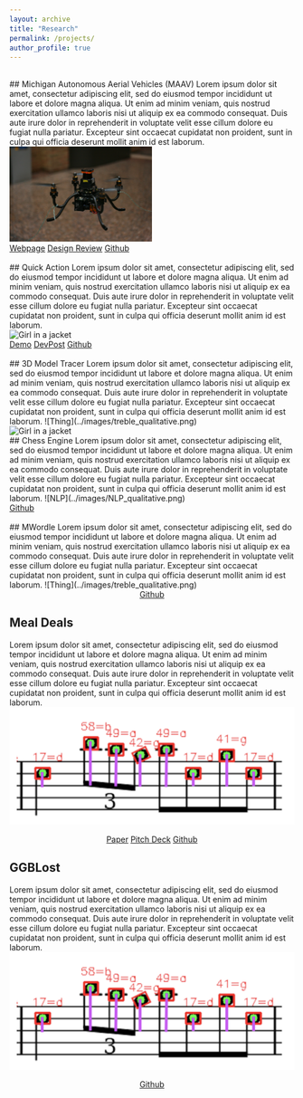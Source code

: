 ```yaml
---
layout: archive
title: "Research"
permalink: /projects/
author_profile: true
---
```

<br>
## Michigan Autonomous Aerial Vehicles (MAAV)
Lorem ipsum dolor sit amet, consectetur adipiscing elit, sed do eiusmod tempor incididunt ut labore et dolore magna aliqua. Ut enim ad minim veniam, quis nostrud exercitation ullamco laboris nisi ut aliquip ex ea commodo consequat. Duis aute irure dolor in reprehenderit in voluptate velit esse cillum dolore eu fugiat nulla pariatur. Excepteur sint occaecat cupidatat non proident, sunt in culpa qui officia deserunt mollit anim id est laborum.
<div markdown="0" width="50%">    
    <img src="../images/drone.jpeg" alt="MAAV test drone" width="50%">
</div>
<div markdown="0">
    <a href="https://maavumich.org/" class="btn btn--info">Webpage</a>
    <a href="https://docs.google.com/presentation/d/1obzl3fJCuWeA-hCnCTQ13xH2WXBVU-1d5_IXDnswb-c/edit?usp=sharing" class="btn btn--info">Design Review</a>
    <a href="https://github.com/MAAV-Software/mission9-2022" class="btn btn--info">Github</a>
</div>
<br>
## Quick Action
Lorem ipsum dolor sit amet, consectetur adipiscing elit, sed do eiusmod tempor incididunt ut labore et dolore magna aliqua. Ut enim ad minim veniam, quis nostrud exercitation ullamco laboris nisi ut aliquip ex ea commodo consequat. Duis aute irure dolor in reprehenderit in voluptate velit esse cillum dolore eu fugiat nulla pariatur. Excepteur sint occaecat cupidatat non proident, sunt in culpa qui officia deserunt mollit anim id est laborum.
<div markdown="0" width="50%">    
    <img src="../images/quickaction.png" alt="Girl in a jacket" width="50%">
</div>
<div markdown="0">    
    <a href="https://www.youtube.com/watch?v=JFAROM2cqHY&ab_channel=AndrewScheffer" class="btn btn--info">Demo</a>
    <a href="https://devpost.com/software/quick-action" class="btn btn--info">DevPost</a>
    <a href="https://github.com/schefferac2020/QuickAction" class="btn btn--info">Github</a>
</div>
<br>
## 3D Model Tracer
Lorem ipsum dolor sit amet, consectetur adipiscing elit, sed do eiusmod tempor incididunt ut labore et dolore magna aliqua. Ut enim ad minim veniam, quis nostrud exercitation ullamco laboris nisi ut aliquip ex ea commodo consequat. Duis aute irure dolor in reprehenderit in voluptate velit esse cillum dolore eu fugiat nulla pariatur. Excepteur sint occaecat cupidatat non proident, sunt in culpa qui officia deserunt mollit anim id est laborum.
![Thing](../images/treble_qualitative.png) 
<div markdown="0" width="50%">    
    <img src="../images/quickaction.png" alt="Girl in a jacket" width="50%">
</div>
## Chess Engine
Lorem ipsum dolor sit amet, consectetur adipiscing elit, sed do eiusmod tempor incididunt ut labore et dolore magna aliqua. Ut enim ad minim veniam, quis nostrud exercitation ullamco laboris nisi ut aliquip ex ea commodo consequat. Duis aute irure dolor in reprehenderit in voluptate velit esse cillum dolore eu fugiat nulla pariatur. Excepteur sint occaecat cupidatat non proident, sunt in culpa qui officia deserunt mollit anim id est laborum.
![NLP](../images/NLP_qualitative.png)
<div markdown="0">
    <a href="#" class="btn btn--info">Github</a>
</div>
<br>
## MWordle
Lorem ipsum dolor sit amet, consectetur adipiscing elit, sed do eiusmod tempor incididunt ut labore et dolore magna aliqua. Ut enim ad minim veniam, quis nostrud exercitation ullamco laboris nisi ut aliquip ex ea commodo consequat. Duis aute irure dolor in reprehenderit in voluptate velit esse cillum dolore eu fugiat nulla pariatur. Excepteur sint occaecat cupidatat non proident, sunt in culpa qui officia deserunt mollit anim id est laborum.
![Thing](../images/treble_qualitative.png) 
<div markdown="0" align="center">    
    <a href="https://github.com/AshwinS27/TrebleInTheSheets" class="btn btn--info">Github</a>
</div>

## Meal Deals
Lorem ipsum dolor sit amet, consectetur adipiscing elit, sed do eiusmod tempor incididunt ut labore et dolore magna aliqua. Ut enim ad minim veniam, quis nostrud exercitation ullamco laboris nisi ut aliquip ex ea commodo consequat. Duis aute irure dolor in reprehenderit in voluptate velit esse cillum dolore eu fugiat nulla pariatur. Excepteur sint occaecat cupidatat non proident, sunt in culpa qui officia deserunt mollit anim id est laborum.
![Thing](../images/treble_qualitative.png) 
<div markdown="0" align="center">    
    <a href="../files/OMR.pdf" class="btn btn--info">Paper</a>
    <a href="../files/OMR.pdf" class="btn btn--info">Pitch Deck</a>
    <a href="https://github.com/AshwinS27/TrebleInTheSheets" class="btn btn--info">Github</a>
</div>

## GGBLost
Lorem ipsum dolor sit amet, consectetur adipiscing elit, sed do eiusmod tempor incididunt ut labore et dolore magna aliqua. Ut enim ad minim veniam, quis nostrud exercitation ullamco laboris nisi ut aliquip ex ea commodo consequat. Duis aute irure dolor in reprehenderit in voluptate velit esse cillum dolore eu fugiat nulla pariatur. Excepteur sint occaecat cupidatat non proident, sunt in culpa qui officia deserunt mollit anim id est laborum.
![Thing](../images/treble_qualitative.png) 
<div markdown="0" align="center">    
    <a href="https://github.com/AshwinS27/TrebleInTheSheets" class="btn btn--info">Github</a>
</div>

